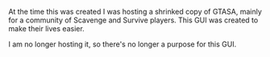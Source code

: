 At the time this was created I was hosting a shrinked copy of GTASA, mainly for a community of Scavenge and Survive players. This GUI was created to make their lives easier.

I am no longer hosting it, so there's no longer a purpose for this GUI.
